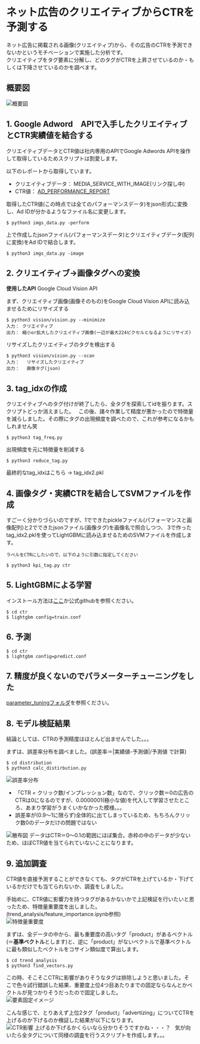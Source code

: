 # ネット広告のクリエイティブからCTRを予測する  
ネット広告に掲載される画像(クリエイティブ)から、その広告のCTRを予測できないかというモチベーションで実施した分析です。  
クリエイティブをタグ要素に分解し、どのタグがCTRを上昇させているのか・もしくは下降させているのかを調べます。  

## 概要図  
![概要図](https://github.com/mengziQ/CTR-prediction-from-creative/blob/master/pics/overview.PNG)
   
## 1. Google Adword　APIで入手したクリエイティブとCTR実績値を結合する  
クリエイティブデータとCTR値は社内専用のAPIでGoogle Adwords APIを操作して取得しているためスクリプトは割愛します。  

以下のレポートから取得しています。  
- クリエイティブデータ： MEDIA_SERVICE_WITH_IMAGE(リンク探し中)  
- CTR値： [AD_PERFORMANCE_REPORT](https://developers.google.com/adwords/api/docs/appendix/reports/ad-performance-report)

取得したCTR値(この時点では全てのパフォーマンスデータ)をjson形式に変換し、Ad IDが分かるようなファイル名に変更します。  
```
$ python3 imgs_data.py -perform
```

上で作成したjsonファイル(パフォーマンスデータ)とクリエイティブデータ(配列に変換)をAd IDで結合します。
```
$ python3 imgs_data.py -image
```


## 2. クリエイティブ→画像タグへの変換    
**使用したAPI**   Google Cloud Vision API  

まず、クリエイティブ画像(画像そのもの)をGoogle Cloud Vision APIに読み込ませるためにリサイズする  
```
$ python3 vision/vision.py --minimize
入力： クリエイティブ
出力： 縮小or拡大したクリエイティブ画像(一辺が最大224ピクセルとなるようにリサイズ)
```

リサイズしたクリエイティブのタグを検出する  
```
$ python3 vision/vision.py --scan
入力：　 リサイズしたクリエイティブ
出力：　 画像タグ(json)
```


## 3. tag_idxの作成  
クリエイティブへのタグ付けが終了したら、全タグを探索してidを振ります。スクリプトどっか消えました。  
この後、諸々作業して精度が悪かったので特徴量を減らしました。その際にタグの出現頻度を調べたので、これが参考になるかもしれません笑  
```
$ python3 tag_freq.py
```

出現頻度を元に特徴量を削減する
```
$ python3 reduce_tag.py
```

最終的なtag_idxはこちら → tag_idx2.pkl


## 4. 画像タグ・実績CTRを結合してSVMファイルを作成    
すごーく分かりづらいのですが、1でできたpickleファイル(パフォーマンスと画像配列)と2でできたjsonファイル(画像タグ)を画像名で照合しつつ、
3で作ったtag_idx2.pklを使ってLightGBMに読み込ませるためのSVMファイルを作成します。  

```
ラベルをCTRにしたいので、以下のように引数に指定してください

$ python3 kpi_tag.py ctr
```


## 5. LightGBMによる学習  
インストール方法は[ここ](https://github.com/mengziQ/CTR-prediction-from-creative/blob/master/docs/installation.md)か公式githubを参照ください。  

```
$ cd ctr
$ lightgbm config=train.conf
```


## 6. 予測
```
$ cd ctr
$ lightgbm config=predict.conf
```

## 7. 精度が良くないのでパラメーターチューニングをした  
[parameter_tuningフォルダ](https://github.com/mengziQ/CTR-prediction-from-creative/tree/master/parameter-tuning)を参照ください。

## 8. モデル検証結果  
結論としては、CTRの予測精度はほとんど出ませんでした。。。  

まずは、誤差率分布を調べました。(誤差率＝|実績値-予測値|/予測値 で計算)  
```
$ cd distribution
$ python3 calc_distirbution.py
```

![誤差率分布](https://github.com/mengziQ/CTR-prediction-from-creative/blob/master/pics/err_distribution.PNG)
- 「CTR = クリック数/インプレッション数」なので、クリック数＝0の広告のCTRは0になるのですが、0.0000001(極小な値)を代入して学習させたところ、あまり学習がうまくいかなかった模様。。。  
- 誤差率が(0.9〜1に限らず)全体的に出てしまっているため、もちろんクリック数0のデータだけの問題ではない  

![散布図](https://github.com/mengziQ/CTR-prediction-from-creative/blob/master/pics/scatter_plot.PNG)
データはCTR＝0〜0.1の範囲にほぼ集合。赤枠の中のデータが少ないため、ほぼCTR値を当てられていないことになります。  

## 9. 追加調査  
CTR値を直接予測することができなくても、タグがCTRを上げているか・下げているかだけでも当てられないか、調査をしました。  

手始めに、CTR値に影響力を持つタグがあるかないかで上記検証を行いたいと思ったため、特徴量重要度を出しました。(trend_analysis/feature_importance.ipynb参照)  
![特徴量重要度](https://github.com/mengziQ/CTR-prediction-from-creative/blob/master/pics/feature_importances.png)

まずは、全データの中から、最も重要度の高いタグ「product」があるベクトル(＝**基準ベクトル**とします)と、逆に「product」がないベクトルで基準ベクトルに最も類似したベクトルをコサイン類似度で算出します。  
```
$ cd trend_analysis
$ python3 find_vectors.py
```
この時、そこそこCTRに影響がありそうなタグは排除しようと思いました。そこで色々試行錯誤した結果、重要度上位4つ目あたりまでの固定ならなんとかベクトルが見つかりそうだったので固定しました。  
![要素固定イメージ](https://github.com/mengziQ/CTR-prediction-from-creative/blob/master/pics/find_vec.PNG)

こんな感じで、とりあえず上位2タグ「product」「advertizing」についてCTRを上げるのか下げるのか検証した結果が以下になります。  
![CTR影響](https://github.com/mengziQ/CTR-prediction-from-creative/blob/master/pics/cos_sim.PNG)
上げるか下げるかくらいなら分かりそうですかね・・・？  
気が向いたら全タグについて同様の調査を行うスクリプトを作成します。。。  

